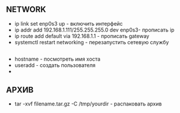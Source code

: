 ## NETWORK
- ip link set enp0s3 up - включить интерфейс
- ip addr add 192.168.1.111/255.255.255.0 dev enp0s3- прописать ip
- ip route add default via 192.168.1.1  -  прописать gateway
- systemctl restart networking - перезапустить сетевую службу
   
## 
- hostname - посмотреть имя хоста
- useradd <username> - создать пользователя
-    
## АРХИВ
- tar -xvf filename.tar.gz -C /tmp/yourdir - распаковать архив

